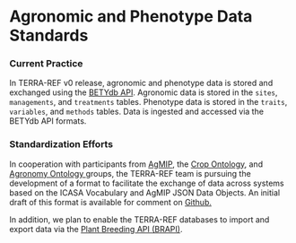 # Agronomic and Phenotype Data Standards

### Current Practice

In TERRA-REF v0 release, agronomic and phenotype data is stored and exchanged using the [BETYdb API](https://terraref.ncsa.illinois.edu/bety/api/docs). Agronomic data is stored in the `sites`, `managements`, and `treatments` tables. Phenotype data is stored in the `traits`, `variables`, and `methods` tables.  Data is ingested and accessed via the BETYdb API formats.

### Standardization Efforts

In cooperation with participants from [AgMIP](http://research.agmip.org/display/research/Welcome+to+AgMIP+Research), the [Crop Ontology](http://www.cropontology.org/), and [Agronomy Ontology ](https://github.com/AgriculturalSemantics/agro)groups, the TERRA-REF team is pursuing the development of a format to facilitate the exchange of data across systems based on the ICASA Vocabulary and AgMIP JSON Data Objects. An initial draft of this format is available for  comment on [Github.](https://github.com/craig-willis/icasa)

In addition, we plan to enable the TERRA-REF databases to import and export data via the [Plant Breeding API (BRAPI)](/docs.brapi.apiary.io).

